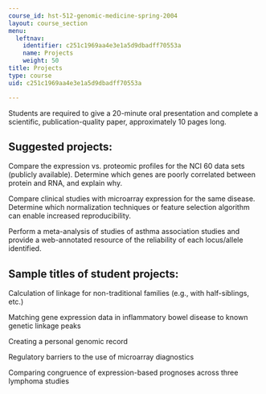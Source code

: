 ```yaml
---
course_id: hst-512-genomic-medicine-spring-2004
layout: course_section
menu:
  leftnav:
    identifier: c251c1969aa4e3e1a5d9dbadff70553a
    name: Projects
    weight: 50
title: Projects
type: course
uid: c251c1969aa4e3e1a5d9dbadff70553a

---
```


Students are required to give a 20-minute oral presentation and complete a scientific, publication-quality paper, approximately 10 pages long.

Suggested projects:
-------------------

Compare the expression vs. proteomic profiles for the NCI 60 data sets (publicly available). Determine which genes are poorly correlated between protein and RNA, and explain why.

Compare clinical studies with microarray expression for the same disease. Determine which normalization techniques or feature selection algorithm can enable increased reproducibility.

Perform a meta-analysis of studies of asthma association studies and provide a web-annotated resource of the reliability of each locus/allele identified.

Sample titles of student projects:
----------------------------------

Calculation of linkage for non-traditional families (e.g., with half-siblings, etc.)

Matching gene expression data in inflammatory bowel disease to known genetic linkage peaks

Creating a personal genomic record

Regulatory barriers to the use of microarray diagnostics

Comparing congruence of expression-based prognoses across three lymphoma studies